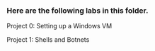 ### Here are the following labs in this folder.

Project 0: Setting up a Windows VM

Project 1: Shells and Botnets
